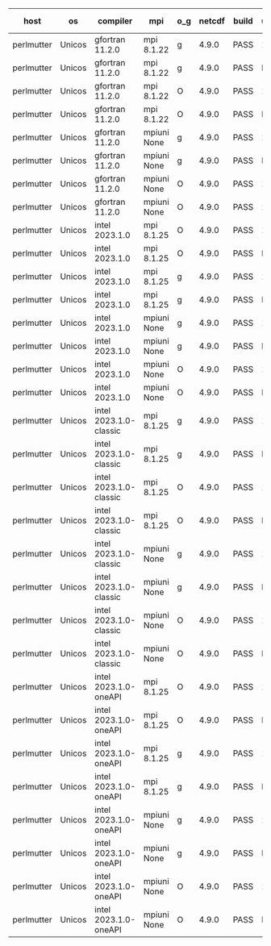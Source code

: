 

| host     | os       | compiler                              | mpi                      | o_g        | netcdf        | build       | u_pass          | u_fail          | s_pass            | s_fail            | e_pass             | e_fail             | nuopc_pass       | nuopc_fail       | artifacts link          |
|----------|----------|---------------------------------------|--------------------------|------------|---------------|-------------|-----------------|-----------------|-------------------|-------------------|--------------------|--------------------|------------------|------------------|-------------------------|
| perlmutter | Unicos | gfortran 11.2.0 | mpi 8.1.22  | g | 4.9.0  | PASS | 13976 | 0 | 49 | 0 | 81 | 0 | 0 | 0 | <a href="https://github.com/esmf-org/esmf-test-artifacts/tree/f867c142b820a8f91f49b0781954b11b9c503d26/fix_oneAPI-component-shutdown/gfortran/11.2.0/g/mpi/8.1.22" target="_blank">f867c14</a> | 
| perlmutter | Unicos | gfortran 11.2.0 | mpi 8.1.22  | g | 4.9.0  | PASS | None | None | None | None | None | None | None | None | <a href="https://github.com/esmf-org/esmf-test-artifacts/tree/cbab10166be0e12e2c026f2c4aec9b6f929616be/fix_oneAPI-component-shutdown/gfortran/11.2.0/g/mpi/8.1.22" target="_blank">cbab101</a> | 
| perlmutter | Unicos | gfortran 11.2.0 | mpi 8.1.22  | O | 4.9.0  | PASS | 13976 | 0 | 49 | 0 | 81 | 0 | 0 | 0 | <a href="https://github.com/esmf-org/esmf-test-artifacts/tree/fe2f937ef82dd503e5795b77083dc9d872ba0e41/fix_oneAPI-component-shutdown/gfortran/11.2.0/O/mpi/8.1.22" target="_blank">fe2f937</a> | 
| perlmutter | Unicos | gfortran 11.2.0 | mpi 8.1.22  | O | 4.9.0  | PASS | None | None | None | None | None | None | None | None | <a href="https://github.com/esmf-org/esmf-test-artifacts/tree/d4ce34505c68356684bc205d1abc867ad9992fca/fix_oneAPI-component-shutdown/gfortran/11.2.0/O/mpi/8.1.22" target="_blank">d4ce345</a> | 
| perlmutter | Unicos | gfortran 11.2.0 | mpiuni None  | g | 4.9.0  | PASS | 12392 | 0 | 8 | 0 | 44 | 0 | None | None | <a href="https://github.com/esmf-org/esmf-test-artifacts/tree/29097585bea88e6b710afba5b6be9a03c9a90f66/fix_oneAPI-component-shutdown/gfortran/11.2.0/g/mpiuni/None" target="_blank">2909758</a> | 
| perlmutter | Unicos | gfortran 11.2.0 | mpiuni None  | g | 4.9.0  | PASS | None | None | None | None | None | None | None | None | <a href="https://github.com/esmf-org/esmf-test-artifacts/tree/1c5768700f2f154790597e25ae02a26f9d6673ab/fix_oneAPI-component-shutdown/gfortran/11.2.0/g/mpiuni/None" target="_blank">1c57687</a> | 
| perlmutter | Unicos | gfortran 11.2.0 | mpiuni None  | O | 4.9.0  | PASS | 12392 | 0 | 8 | 0 | 44 | 0 | None | None | <a href="https://github.com/esmf-org/esmf-test-artifacts/tree/e2ae1068661b04448c4ed70e9c8d412dd56aa537/fix_oneAPI-component-shutdown/gfortran/11.2.0/O/mpiuni/None" target="_blank">e2ae106</a> | 
| perlmutter | Unicos | gfortran 11.2.0 | mpiuni None  | O | 4.9.0  | PASS | 12392 | 0 | 8 | 0 | 44 | 0 | None | None | <a href="https://github.com/esmf-org/esmf-test-artifacts/tree/5b799fcae98892552768c99ce356ee61fba2e53e/fix_oneAPI-component-shutdown/gfortran/11.2.0/O/mpiuni/None" target="_blank">5b799fc</a> | 
| perlmutter | Unicos | intel 2023.1.0 | mpi 8.1.25  | O | 4.9.0  | PASS | 13976 | 0 | 49 | 0 | 81 | 0 | 0 | 0 | <a href="https://github.com/esmf-org/esmf-test-artifacts/tree/92052e20ca0c308f1e2ed25d270f9207791b9f77/fix_oneAPI-component-shutdown/intel/2023.1.0/O/mpi/8.1.25" target="_blank">92052e2</a> | 
| perlmutter | Unicos | intel 2023.1.0 | mpi 8.1.25  | O | 4.9.0  | PASS | None | None | None | None | None | None | None | None | <a href="https://github.com/esmf-org/esmf-test-artifacts/tree/2024bbf368defdb6194321cf0566e34da3843d16/fix_oneAPI-component-shutdown/intel/2023.1.0/O/mpi/8.1.25" target="_blank">2024bbf</a> | 
| perlmutter | Unicos | intel 2023.1.0 | mpi 8.1.25  | g | 4.9.0  | PASS | 13976 | 0 | 49 | 0 | 81 | 0 | 0 | 0 | <a href="https://github.com/esmf-org/esmf-test-artifacts/tree/333be2e1d64aa82cb7501675a20b5bbbff20c4e9/fix_oneAPI-component-shutdown/intel/2023.1.0/g/mpi/8.1.25" target="_blank">333be2e</a> | 
| perlmutter | Unicos | intel 2023.1.0 | mpi 8.1.25  | g | 4.9.0  | PASS | None | None | None | None | None | None | None | None | <a href="https://github.com/esmf-org/esmf-test-artifacts/tree/310f2306d516af626bff577145bfcfd22fdf0671/fix_oneAPI-component-shutdown/intel/2023.1.0/g/mpi/8.1.25" target="_blank">310f230</a> | 
| perlmutter | Unicos | intel 2023.1.0 | mpiuni None  | g | 4.9.0  | PASS | 12392 | 0 | 8 | 0 | 44 | 0 | None | None | <a href="https://github.com/esmf-org/esmf-test-artifacts/tree/ddab381d75808cc015a1d7a879b63e0c2004e37a/fix_oneAPI-component-shutdown/intel/2023.1.0/g/mpiuni/None" target="_blank">ddab381</a> | 
| perlmutter | Unicos | intel 2023.1.0 | mpiuni None  | g | 4.9.0  | PASS | None | None | None | None | None | None | None | None | <a href="https://github.com/esmf-org/esmf-test-artifacts/tree/85f240dc5a1ae7bacb3e2c5cfa10417c1e243637/fix_oneAPI-component-shutdown/intel/2023.1.0/g/mpiuni/None" target="_blank">85f240d</a> | 
| perlmutter | Unicos | intel 2023.1.0 | mpiuni None  | O | 4.9.0  | PASS | 12392 | 0 | 8 | 0 | 44 | 0 | None | None | <a href="https://github.com/esmf-org/esmf-test-artifacts/tree/7e9935337b60182897d988ec15abffafd062efdf/fix_oneAPI-component-shutdown/intel/2023.1.0/O/mpiuni/None" target="_blank">7e99353</a> | 
| perlmutter | Unicos | intel 2023.1.0 | mpiuni None  | O | 4.9.0  | PASS | None | None | None | None | None | None | None | None | <a href="https://github.com/esmf-org/esmf-test-artifacts/tree/6f48a32945a112a71b37b2b21dc19d7a488fe829/fix_oneAPI-component-shutdown/intel/2023.1.0/O/mpiuni/None" target="_blank">6f48a32</a> | 
| perlmutter | Unicos | intel 2023.1.0-classic | mpi 8.1.25  | g | 4.9.0  | PASS | 13976 | 0 | 49 | 0 | 81 | 0 | 0 | 0 | <a href="https://github.com/esmf-org/esmf-test-artifacts/tree/92514fcf78a796907fdea5a80d578912d79689f5/fix_oneAPI-component-shutdown/intel/2023.1.0-classic/g/mpi/8.1.25" target="_blank">92514fc</a> | 
| perlmutter | Unicos | intel 2023.1.0-classic | mpi 8.1.25  | g | 4.9.0  | PASS | None | None | None | None | None | None | None | None | <a href="https://github.com/esmf-org/esmf-test-artifacts/tree/26f841ba2faff68e68a797a893f29c6145045896/fix_oneAPI-component-shutdown/intel/2023.1.0-classic/g/mpi/8.1.25" target="_blank">26f841b</a> | 
| perlmutter | Unicos | intel 2023.1.0-classic | mpi 8.1.25  | O | 4.9.0  | PASS | 13976 | 0 | 49 | 0 | 81 | 0 | 0 | 0 | <a href="https://github.com/esmf-org/esmf-test-artifacts/tree/a0bda2bb6295886fe3e0aeff9cddff059937744a/fix_oneAPI-component-shutdown/intel/2023.1.0-classic/O/mpi/8.1.25" target="_blank">a0bda2b</a> | 
| perlmutter | Unicos | intel 2023.1.0-classic | mpi 8.1.25  | O | 4.9.0  | PASS | None | None | None | None | None | None | None | None | <a href="https://github.com/esmf-org/esmf-test-artifacts/tree/11f96f893c7e09e6692cd2c707a7fccc80c8706e/fix_oneAPI-component-shutdown/intel/2023.1.0-classic/O/mpi/8.1.25" target="_blank">11f96f8</a> | 
| perlmutter | Unicos | intel 2023.1.0-classic | mpiuni None  | g | 4.9.0  | PASS | 12392 | 0 | 8 | 0 | 44 | 0 | None | None | <a href="https://github.com/esmf-org/esmf-test-artifacts/tree/74a59d18b046189759606f1daa2b2f2bb39ef348/fix_oneAPI-component-shutdown/intel/2023.1.0-classic/g/mpiuni/None" target="_blank">74a59d1</a> | 
| perlmutter | Unicos | intel 2023.1.0-classic | mpiuni None  | g | 4.9.0  | PASS | None | None | None | None | None | None | None | None | <a href="https://github.com/esmf-org/esmf-test-artifacts/tree/97781bbd5998a463053a9ea88e97c01675384008/fix_oneAPI-component-shutdown/intel/2023.1.0-classic/g/mpiuni/None" target="_blank">97781bb</a> | 
| perlmutter | Unicos | intel 2023.1.0-classic | mpiuni None  | O | 4.9.0  | PASS | 12392 | 0 | 8 | 0 | 44 | 0 | None | None | <a href="https://github.com/esmf-org/esmf-test-artifacts/tree/31f0828b918842035284140645fc06a315bd85a8/fix_oneAPI-component-shutdown/intel/2023.1.0-classic/O/mpiuni/None" target="_blank">31f0828</a> | 
| perlmutter | Unicos | intel 2023.1.0-classic | mpiuni None  | O | 4.9.0  | PASS | None | None | None | None | None | None | None | None | <a href="https://github.com/esmf-org/esmf-test-artifacts/tree/aee16f9ae60cce21bf91ffb45e587eabf91d5b95/fix_oneAPI-component-shutdown/intel/2023.1.0-classic/O/mpiuni/None" target="_blank">aee16f9</a> | 
| perlmutter | Unicos | intel 2023.1.0-oneAPI | mpi 8.1.25  | O | 4.9.0  | PASS | 13976 | 0 | 48 | 1 | 81 | 0 | 0 | 0 | <a href="https://github.com/esmf-org/esmf-test-artifacts/tree/80575e94e4bedfbd8ae1ad5f0148c27187607e3f/fix_oneAPI-component-shutdown/intel/2023.1.0-oneAPI/O/mpi/8.1.25" target="_blank">80575e9</a> | 
| perlmutter | Unicos | intel 2023.1.0-oneAPI | mpi 8.1.25  | O | 4.9.0  | PASS | None | None | None | None | None | None | None | None | <a href="https://github.com/esmf-org/esmf-test-artifacts/tree/1a4050b09a56febb0f86308c896f111fd41fba7d/fix_oneAPI-component-shutdown/intel/2023.1.0-oneAPI/O/mpi/8.1.25" target="_blank">1a4050b</a> | 
| perlmutter | Unicos | intel 2023.1.0-oneAPI | mpi 8.1.25  | g | 4.9.0  | PASS | 13976 | 0 | 49 | 0 | 81 | 0 | 0 | 0 | <a href="https://github.com/esmf-org/esmf-test-artifacts/tree/61f27d4207b1808d960a06fa10a26e1ac1ef57c0/fix_oneAPI-component-shutdown/intel/2023.1.0-oneAPI/g/mpi/8.1.25" target="_blank">61f27d4</a> | 
| perlmutter | Unicos | intel 2023.1.0-oneAPI | mpi 8.1.25  | g | 4.9.0  | PASS | None | None | None | None | None | None | None | None | <a href="https://github.com/esmf-org/esmf-test-artifacts/tree/6a917bafacbb20d8d02c665823ee796d0d1302d7/fix_oneAPI-component-shutdown/intel/2023.1.0-oneAPI/g/mpi/8.1.25" target="_blank">6a917ba</a> | 
| perlmutter | Unicos | intel 2023.1.0-oneAPI | mpiuni None  | g | 4.9.0  | PASS | 12392 | 0 | 8 | 0 | 44 | 0 | None | None | <a href="https://github.com/esmf-org/esmf-test-artifacts/tree/d50ce0f8ca116def64b1149ab525236ea2612579/fix_oneAPI-component-shutdown/intel/2023.1.0-oneAPI/g/mpiuni/None" target="_blank">d50ce0f</a> | 
| perlmutter | Unicos | intel 2023.1.0-oneAPI | mpiuni None  | g | 4.9.0  | PASS | None | None | None | None | None | None | None | None | <a href="https://github.com/esmf-org/esmf-test-artifacts/tree/8a73095dabc645a3816f1fe20cb8a13d535b6abb/fix_oneAPI-component-shutdown/intel/2023.1.0-oneAPI/g/mpiuni/None" target="_blank">8a73095</a> | 
| perlmutter | Unicos | intel 2023.1.0-oneAPI | mpiuni None  | O | 4.9.0  | PASS | 12392 | 0 | 8 | 0 | 44 | 0 | None | None | <a href="https://github.com/esmf-org/esmf-test-artifacts/tree/87500183cc989b638b45b6ed5ff186c297ef1f0f/fix_oneAPI-component-shutdown/intel/2023.1.0-oneAPI/O/mpiuni/None" target="_blank">8750018</a> | 
| perlmutter | Unicos | intel 2023.1.0-oneAPI | mpiuni None  | O | 4.9.0  | PASS | None | None | None | None | None | None | None | None | <a href="https://github.com/esmf-org/esmf-test-artifacts/tree/2c19dd30d7b7e3fad9f34524a012ca9967ab2cd5/fix_oneAPI-component-shutdown/intel/2023.1.0-oneAPI/O/mpiuni/None" target="_blank">2c19dd3</a> | 
